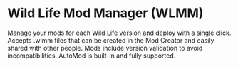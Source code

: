 # Wild Life Mod Manager (WLMM)

Manage your mods for each Wild Life version and deploy with a single click.
Accepts .wlmm files that can be created in the Mod Creator and easily shared with other people.
Mods include version validation to avoid incompatibilities.
AutoMod is built-in and fully supported.
